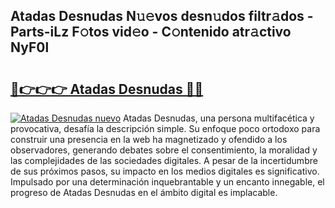 ## Atadas Desnudas N𝚞𝚎vos desn𝚞dos filtr𝚊dos - Parts-iLz F𝚘tos vid𝚎o - C𝚘ntenido atr𝚊ctivo NyF0l

# <h2><a href="http://mbbxe2.tromn.icu/?c=Atadas+Desnudas">🔗👉👉👉 Atadas Desnudas 🔗🔗</a></h2>

[![Atadas Desnudas nuevo](https://i.imgur.com/pEAQMta.gif)](http://mbbxe2.tromn.icu/?c=Atadas+Desnudas)
Atadas Desnudas, una persona multifacética y provocativa, desafía la descripción simple. Su enfoque poco ortodoxo para construir una presencia en la web ha magnetizado y ofendido a los observadores, generando debates sobre el consentimiento, la moralidad y las complejidades de las sociedades digitales. A pesar de la incertidumbre de sus próximos pasos, su impacto en los medios digitales es significativo. Impulsado por una determinación inquebrantable y un encanto innegable, el progreso de Atadas Desnudas en el ámbito digital es implacable.

